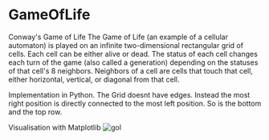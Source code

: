 # GameOfLife
Conway's Game of Life
The Game of Life (an example of a cellular automaton) is played on an infinite two-dimensional rectangular grid of cells. Each cell can be either alive or dead. The status of each cell changes each turn of the game (also called a generation) depending on the statuses of that cell's 8 neighbors. Neighbors of a cell are cells that touch that cell, either horizontal, vertical, or diagonal from that cell.

Implementation in Python.
The Grid doesnt have edges. Instead the most right position is directly connected to the most left position. So is the bottom and the top row.

Visualisation with Matplotlib
![gol](https://user-images.githubusercontent.com/29587190/141703528-34898a12-32a2-4dc7-809d-46f049b32e3b.gif)


